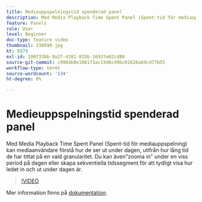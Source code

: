 ```yaml
---
title: Medieuppspelningstid spenderad panel
description: Med Media Playback Time Spent Panel (Spent-tid för mediauppspelning) kan mediaanvändare förstå hur de ser ut under dagen, utifrån hur lång tid de har tittat på en vald granularitet. Du kan även"zooma in" under en viss period på dagen eller skapa sekventiella tidssegment för att tydligt visa hur ledet in och ut under dagen är.
feature: Panels
role: User
level: Beginner
doc-type: feature video
thumbnail: 338699.jpg
kt: 9379
exl-id: 100f33bb-9a2f-4181-835b-16537e02cd80
source-git-commit: c9984b0e1081f3ac19d8c49bc01626a69cd77b55
workflow-type: tm+mt
source-wordcount: '134'
ht-degree: 0%

---
```


# Medieuppspelningstid spenderad panel

Med Media Playback Time Spent Panel (Spent-tid för mediauppspelning) kan mediaanvändare förstå hur de ser ut under dagen, utifrån hur lång tid de har tittat på en vald granularitet. Du kan även&quot;zooma in&quot; under en viss period på dagen eller skapa sekventiella tidssegment för att tydligt visa hur ledet in och ut under dagen är.

>[!VIDEO](https://video.tv.adobe.com/v/338699/?quality=12&learn=on)

Mer information finns på [dokumentation](https://experienceleague.adobe.com/docs/media-analytics/using/media-reports/media-playback-time-spent.html).
